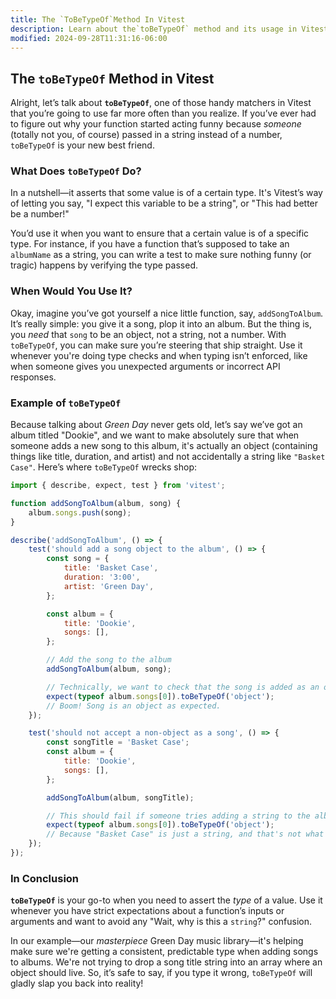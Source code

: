 ```yaml
---
title: The `ToBeTypeOf`Method In Vitest
description: Learn about the`toBeTypeOf` method and its usage in Vitest.
modified: 2024-09-28T11:31:16-06:00
---
```


## The `toBeTypeOf` Method in Vitest

Alright, let’s talk about **`toBeTypeOf`**, one of those handy matchers in Vitest that you’re going to use far more often than you realize. If you’ve ever had to figure out why your function started acting funny because *someone* (totally not you, of course) passed in a string instead of a number, `toBeTypeOf` is your new best friend.

### What Does `toBeTypeOf` Do?

In a nutshell—it asserts that some value is of a certain type. It's Vitest’s way of letting you say, "I expect this variable to be a string", or "This had better be a number!"

You’d use it when you want to ensure that a certain value is of a specific type. For instance, if you have a function that’s supposed to take an `albumName` as a string, you can write a test to make sure nothing funny (or tragic) happens by verifying the type passed.

### When Would You Use It?

Okay, imagine you’ve got yourself a nice little function, say, `addSongToAlbum`. It’s really simple: you give it a song, plop it into an album. But the thing is, you *need* that `song` to be an object, not a string, not a number. With `toBeTypeOf`, you can make sure you’re steering that ship straight. Use it whenever you're doing type checks and when typing isn’t enforced, like when someone gives you unexpected arguments or incorrect API responses.

### Example of `toBeTypeOf`

Because talking about *Green Day* never gets old, let’s say we’ve got an album titled "Dookie", and we want to make absolutely sure that when someone adds a new song to this album, it's actually an object (containing things like title, duration, and artist) and not accidentally a string like `"Basket Case"`. Here’s where `toBeTypeOf` wrecks shop:

```js
import { describe, expect, test } from 'vitest';

function addSongToAlbum(album, song) {
	album.songs.push(song);
}

describe('addSongToAlbum', () => {
	test('should add a song object to the album', () => {
		const song = {
			title: 'Basket Case',
			duration: '3:00',
			artist: 'Green Day',
		};

		const album = {
			title: 'Dookie',
			songs: [],
		};

		// Add the song to the album
		addSongToAlbum(album, song);

		// Technically, we want to check that the song is added as an object
		expect(typeof album.songs[0]).toBeTypeOf('object');
		// Boom! Song is an object as expected.
	});

	test('should not accept a non-object as a song', () => {
		const songTitle = 'Basket Case';
		const album = {
			title: 'Dookie',
			songs: [],
		};

		addSongToAlbum(album, songTitle);

		// This should fail if someone tries adding a string to the album
		expect(typeof album.songs[0]).toBeTypeOf('object');
		// Because "Basket Case" is just a string, and that's not what we're after.
	});
});
```

### In Conclusion

**`toBeTypeOf`** is your go-to when you need to assert the *type* of a value. Use it whenever you have strict expectations about a function’s inputs or arguments and want to avoid any "Wait, why is this a `string`?" confusion.

In our example—our *masterpiece* Green Day music library—it's helping make sure we're getting a consistent, predictable type when adding songs to albums. We're not trying to drop a song title string into an array where an object should live. So, it’s safe to say, if you type it wrong, `toBeTypeOf` will gladly slap you back into reality!

```ts
```
